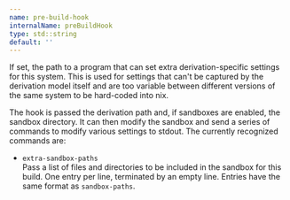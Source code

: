 ```yaml
---
name: pre-build-hook
internalName: preBuildHook
type: std::string
default: ''
---
```

If set, the path to a program that can set extra derivation-specific
settings for this system. This is used for settings that can't be
captured by the derivation model itself and are too variable between
different versions of the same system to be hard-coded into nix.

The hook is passed the derivation path and, if sandboxes are
enabled, the sandbox directory. It can then modify the sandbox and
send a series of commands to modify various settings to stdout. The
currently recognized commands are:

  - `extra-sandbox-paths`\
    Pass a list of files and directories to be included in the
    sandbox for this build. One entry per line, terminated by an
    empty line. Entries have the same format as `sandbox-paths`.
